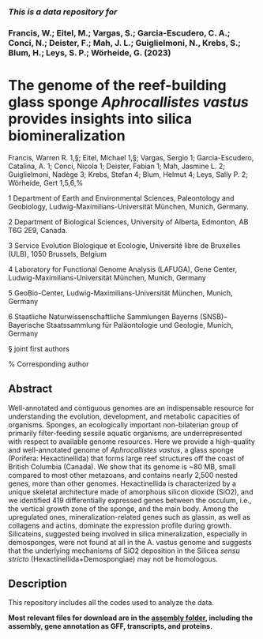 ### ***This is a data repository for***

### Francis, W.; Eitel, M.; Vargas, S.; Garcia-Escudero, C. A.; Conci, N.; Deister, F.; Mah, J. L.; Guiglielmoni, N., Krebs, S.; Blum, H.; Leys, S. P.; Wörheide, G. (2023)

# The genome of the reef-building glass sponge *Aphrocallistes vastus* provides insights into silica biomineralization #

Francis, Warren R. 1,§; Eitel, Michael 1,§; Vargas, Sergio 1; Garcia-Escudero, Catalina, A. 1; Conci, Nicola 1; Deister, Fabian 1; Mah, Jasmine L. 2; Guiglielmoni, Nadège 3; Krebs, Stefan 4; Blum, Helmut 4; Leys, Sally P. 2; Wörheide, Gert 1,5,6,%

1 Department of Earth and Environmental Sciences, Paleontology and Geobiology, Ludwig-Maximilians-Universität München, Munich, Germany.

2  Department of Biological Sciences, University of Alberta, Edmonton, AB T6G 2E9, Canada.

3 Service Evolution Biologique et Ecologie, Université libre de Bruxelles (ULB), 1050 Brussels, Belgium

4 Laboratory for Functional Genome Analysis (LAFUGA), Gene Center, Ludwig-Maximilians-Universität München, Munich, Germany

5 GeoBio-Center, Ludwig-Maximilians-Universität München, Munich, Germany

6 Staatliche Naturwissenschaftliche Sammlungen Bayerns (SNSB)–Bayerische Staatssammlung für Paläontologie und Geologie, Munich, Germany

§ joint first authors

% Corresponding author

## Abstract ##
Well-annotated and contiguous genomes are an indispensable resource for understanding the evolution, development, and metabolic capacities of organisms. Sponges, an ecologically important non-bilaterian group of primarily filter-feeding sessile aquatic organisms, are underrepresented with respect to available genome resources. Here we provide a high-quality and well-annotated genome of *Aphrocallistes vastus*, a glass sponge (Porifera: Hexactinellida) that forms large reef structures off the coast of British Columbia (Canada). We show that its genome is ~80 MB, small compared to most other metazoans, and contains nearly 2,500 nested genes, more than other genomes. Hexactinellida is characterized by a unique skeletal architecture made of amorphous silicon dioxide (SiO2), and we identified 419 differentially expressed genes between the osculum, i.e., the vertical growth zone of the sponge, and the main body. Among the upregulated ones, mineralization-related genes such as glassin, as well as collagens and actins, dominate the expression profile during growth. Silicateins, suggested being involved in silica mineralization, especially in demosponges, were not found at all in the A. vastus genome and suggests that the underlying mechanisms of SiO2 deposition in the Silicea *sensu stricto* (Hexactinellida+Demospongiae) may not be homologous. 

## Description ##
This repository includes all the codes used to analyze the data.

**Most relevant files for download are in the [assembly folder](https://github.com/PalMuc/Aphrocallistes_vastus_genome/tree/main/assembly), including the assembly, gene annotation as GFF, transcripts, and proteins.**


